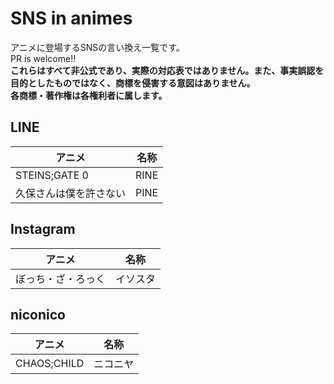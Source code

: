 # SNS in animes
アニメに登場するSNSの言い換え一覧です。    
PR is welcome!!    
**これらはすべて非公式であり、実際の対応表ではありません。また、事実誤認を目的としたものではなく、商標を侵害する意図はありません。**    
**各商標・著作権は各権利者に属します。**

## LINE
|アニメ|名称|
|---|---|
|STEINS;GATE 0|RINE|
|久保さんは僕を許さない|PINE|

## Instagram
|アニメ|名称|
|---|---|
|ぼっち・ざ・ろっく|イソスタ|

## niconico
|アニメ|名称|
|---|---|
|CHAOS;CHILD|ニコニヤ|
